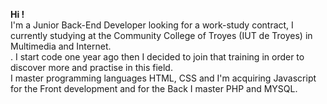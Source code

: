 **Hi !** <br />
I'm a Junior Back-End Developer looking for a work-study contract, I currently studying at the Community College of Troyes (IUT de Troyes) in Multimedia and Internet. <br />.
I start code one year ago then I decided to join that training in order to discover more and practise in this field. <br />
I master programming languages HTML, CSS and I'm acquiring Javascript for the Front development and for the Back I master PHP and MYSQL. <br />



<!--
**jpayet/jpayet** is a ✨ _special_ ✨ repository because its `README.md` (this file) appears on your GitHub profile.

Here are some ideas to get you started:

- 🔭 I’m currently working on ...
- 🌱 I’m currently learning ...
- 👯 I’m looking to collaborate on ...
- 🤔 I’m looking for help with ...
- 💬 Ask me about ...
- 📫 How to reach me: ...
- 😄 Pronouns: ...
- ⚡ Fun fact: ...
-->
